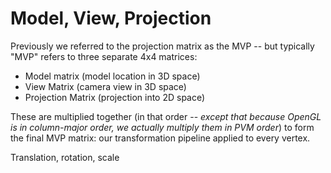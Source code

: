 # Model, View, Projection

Previously we referred to the projection matrix as the MVP -- but typically "MVP" refers to three separate 4x4 matrices:

- Model matrix (model location in 3D space)
- View Matrix (camera view in 3D space)
- Projection Matrix (projection into 2D space)

These are multiplied together (in that order -- _except that because OpenGL is in column-major order, we actually multiply them in PVM order_) to form the final MVP matrix: our transformation pipeline applied to every vertex.

Translation, rotation, scale
